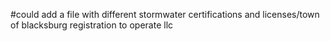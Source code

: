 #could add a file with different stormwater certifications and licenses/town of blacksburg registration to operate llc
